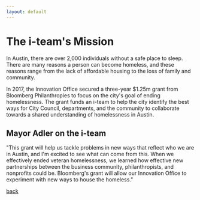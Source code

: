 ```yaml
---
layout: default
---
```


# The i-team's Mission

<p> In Austin, there are over 2,000 individuals without a safe place to sleep. There are many reasons a person can become homeless, and these reasons range from the lack of affordable housing to the loss of family and community. 

In 2017, the Innovation Office secured a three-year $1.25m grant from Bloomberg Philanthropies to focus on the city's goal of ending homelessness.  The grant funds an i-team to help the city identify the best ways for City Council, departments, and the community to collaborate towards a shared understanding of homelessness in Austin.</p>

## Mayor Adler on the i-team

<p>"This grant will help us tackle problems in new ways that reflect who we are in Austin, and I'm excited to see what can come from this. When we effectively ended veteran homelessness, we learned how effective new partnerships between the business community, philanthropists, and nonprofits could be. Bloomberg's grant will allow our Innovation Office to experiment with new ways to house the homeless."</p>

[back](./)
